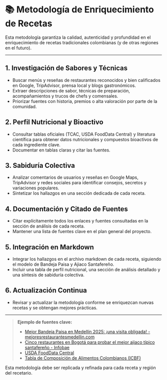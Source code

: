 # 📚 Metodología de Enriquecimiento de Recetas

Esta metodología garantiza la calidad, autenticidad y profundidad en el enriquecimiento de recetas tradicionales colombianas (y de otras regiones en el futuro).

---

## 1. Investigación de Sabores y Técnicas
- Buscar menús y reseñas de restaurantes reconocidos y bien calificados en Google, TripAdvisor, prensa local y blogs gastronómicos.
- Extraer descripciones de sabor, técnicas de preparación, acompañamientos y trucos de chefs y comensales.
- Priorizar fuentes con historia, premios o alta valoración por parte de la comunidad.

## 2. Perfil Nutricional y Bioactivo
- Consultar tablas oficiales (TCAC, USDA FoodData Central) y literatura científica para obtener datos nutricionales y compuestos bioactivos de cada ingrediente clave.
- Documentar en tablas claras y citar las fuentes.

## 3. Sabiduría Colectiva
- Analizar comentarios de usuarios y reseñas en Google Maps, TripAdvisor y redes sociales para identificar consejos, secretos y variaciones populares.
- Sintetizar los hallazgos en una sección dedicada de cada receta.

## 4. Documentación y Citado de Fuentes
- Citar explícitamente todos los enlaces y fuentes consultadas en la sección de análisis de cada receta.
- Mantener una lista de fuentes clave en el plan general del proyecto.

## 5. Integración en Markdown
- Integrar los hallazgos en el archivo markdown de cada receta, siguiendo el modelo de Bandeja Paisa y Ajiaco Santafereño.
- Incluir una tabla de perfil nutricional, una sección de análisis detallado y una síntesis de sabiduría colectiva.

## 6. Actualización Continua
- Revisar y actualizar la metodología conforme se enriquezcan nuevas recetas y se obtengan mejores prácticas.

---

> **Ejemplo de fuentes clave:**
> - [Mejor Bandeja Paisa en Medellín 2025: ¡una visita obligada! - mejoresrestaurantesmedellin.com](https://mejoresrestaurantesmedellin.com/bandeja-paisa/)
> - [Cinco restaurantes en Bogotá para probar el mejor ajiaco típico santafereño - Infobae](https://www.infobae.com/america/colombia/2020/11/01/cinco-restaurantes-en-bogota-para-probar-el-mejor-ajiaco-tipico-santafereno/)
> - [USDA FoodData Central](https://fdc.nal.usda.gov/)
> - [Tabla de Composición de Alimentos Colombianos (ICBF)](https://www.icbf.gov.co/bienestar/nutricion/tabla-alimentos)

Esta metodología debe ser replicada y refinada para cada receta y región del recetario.
